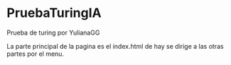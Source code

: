 # PruebaTuringIA
Prueba de turing por YulianaGG

La parte principal de la pagina es el index.html de hay se dirige a las otras partes por el menu. 

